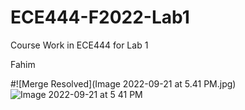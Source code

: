 # ECE444-F2022-Lab1
Course Work in ECE444 for Lab 1 


Fahim

#![Merge Resolved](Image 2022-09-21 at 5.41 PM.jpg)
![Image 2022-09-21 at 5 41 PM](https://user-images.githubusercontent.com/50860386/191616801-f3e9a1d3-3c49-4d57-89d9-e3bfbf8cadab.jpg)
